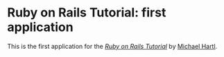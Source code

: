 # Ruby on Rails Tutorial: first application

This is the first application for the [*Ruby on Rails Tutorial*](http://railstutorial.org/)
by [Michael Hartl](http://michaelhartl.com/).